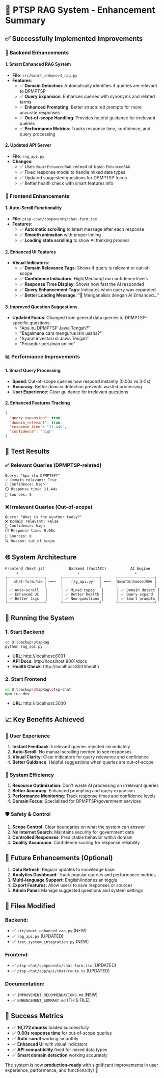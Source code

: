 # 🚀 PTSP RAG System - Enhancement Summary

## ✅ Successfully Implemented Improvements

### 🧠 **Backend Enhancements**

#### 1. **Smart Enhanced RAG System**
- **File**: `src/smart_enhanced_rag.py`
- **Features**:
  - ✅ **Domain Detection**: Automatically identifies if queries are relevant to DPMPTSP
  - ✅ **Query Expansion**: Enhances queries with synonyms and related terms
  - ✅ **Enhanced Prompting**: Better structured prompts for more accurate responses
  - ✅ **Out-of-scope Handling**: Provides helpful guidance for irrelevant queries
  - ✅ **Performance Metrics**: Tracks response time, confidence, and query processing

#### 2. **Updated API Server**
- **File**: `rag_api.py`
- **Changes**:
  - ✅ Uses `SmartEnhancedRAG` instead of basic `EnhancedRAG`
  - ✅ Fixed response model to handle mixed data types
  - ✅ Updated suggested questions for DPMPTSP focus
  - ✅ Better health check with smart features info

### 🎨 **Frontend Enhancements**

#### 1. **Auto-Scroll Functionality**
- **File**: `ptsp-chat/components/chat-form.tsx`
- **Features**:
  - ✅ **Automatic scrolling** to latest message after each response
  - ✅ **Smooth animation** with proper timing
  - ✅ **Loading state scrolling** to show AI thinking process

#### 2. **Enhanced UI Features**
- **Visual Indicators**:
  - ✅ **Domain Relevance Tags**: Shows if query is relevant or out-of-scope
  - ✅ **Confidence Indicators**: High/Medium/Low confidence levels
  - ✅ **Response Time Display**: Shows how fast the AI responded
  - ✅ **Query Enhancement Tags**: Indicates when query was expanded
  - ✅ **Better Loading Message**: "🧠 Menganalisis dengan AI Enhanced..."

#### 3. **Improved Question Suggestions**
- **Updated Focus**: Changed from general data queries to DPMPTSP-specific questions:
  - "Apa itu DPMPTSP Jawa Tengah?"
  - "Bagaimana cara mengurus izin usaha?"
  - "Syarat investasi di Jawa Tengah"
  - "Prosedur perizinan online"

### 📊 **Performance Improvements**

#### 1. **Smart Query Processing**
- **Speed**: Out-of-scope queries now respond instantly (0.00s vs 3-5s)
- **Accuracy**: Better domain detection prevents wasted processing
- **User Experience**: Clear guidance for irrelevant questions

#### 2. **Enhanced Features Tracking**
```json
{
  "query_expansion": true,
  "domain_relevant": true,
  "response_time": "11.44s",
  "confidence": "high"
}
```

## 🧪 **Test Results**

### ✅ **Relevant Queries** (DPMPTSP-related)
```
Query: "Apa itu DPMPTSP?"
✅ Domain relevant: True
🎯 Confidence: high
⏱️ Response time: 11.44s
📄 Sources: 5
```

### ❌ **Irrelevant Queries** (Out-of-scope)
```
Query: "What is the weather today?"
❌ Domain relevant: False
🎯 Confidence: high
⏱️ Response time: 0.00s
📄 Sources: 0
🔍 Reason: out_of_scope
```

## 🌐 **System Architecture**

```
Frontend (Next.js)           Backend (FastAPI)           AI Engine
     ↓                           ↓                         ↓
┌─────────────────┐      ┌─────────────────┐      ┌─────────────────┐
│   chat-form.tsx │ ──→  │    rag_api.py   │ ──→  │SmartEnhancedRAG │
│                 │      │                 │      │                 │
│ ✅ Auto-scroll   │      │ ✅ Mixed types   │      │ ✅ Domain detect │
│ ✅ Enhanced UI   │      │ ✅ Better health │      │ ✅ Query expand  │
│ ✅ Better tags   │      │ ✅ New questions │      │ ✅ Smart prompts │
└─────────────────┘      └─────────────────┘      └─────────────────┘
```

## 🚀 **Running the System**

### 1. **Start Backend**
```bash
cd D:\backup\ptspRag
python rag_api.py
```
- **URL**: http://localhost:8001
- **API Docs**: http://localhost:8001/docs
- **Health Check**: http://localhost:8001/health

### 2. **Start Frontend**
```bash
cd D:\backup\ptspRag\ptsp-chat
npm run dev
```
- **URL**: http://localhost:3000

## 📈 **Key Benefits Achieved**

### 🎯 **User Experience**
1. **Instant Feedback**: Irrelevant queries rejected immediately
2. **Auto-Scroll**: No manual scrolling needed to see responses
3. **Visual Clarity**: Clear indicators for query relevance and confidence
4. **Better Guidance**: Helpful suggestions when queries are out-of-scope

### 🔧 **System Efficiency**
1. **Resource Optimization**: Don't waste AI processing on irrelevant queries
2. **Better Accuracy**: Enhanced prompting and query expansion
3. **Performance Monitoring**: Track response times and confidence levels
4. **Domain Focus**: Specialized for DPMPTSP/government services

### 🛡️ **Safety & Control**
1. **Scope Control**: Clear boundaries on what the system can answer
2. **No Internet Search**: Maintains security for government data
3. **Controlled Responses**: Predictable behavior within domain
4. **Quality Assurance**: Confidence scoring for response reliability

## 🔄 **Future Enhancements (Optional)**

1. **Data Refresh**: Regular updates to knowledge base
2. **Analytics Dashboard**: Track popular queries and performance metrics
3. **Multi-language Support**: English/Indonesian toggle
4. **Export Features**: Allow users to save responses or sources
5. **Admin Panel**: Manage suggested questions and system settings

## 📝 **Files Modified**

### Backend:
- ✅ `src/smart_enhanced_rag.py` (NEW)
- ✅ `rag_api.py` (UPDATED)
- ✅ `test_system_integration.py` (NEW)

### Frontend:
- ✅ `ptsp-chat/components/chat-form.tsx` (UPDATED)
- ✅ `ptsp-chat/app/api/chat/route.ts` (UPDATED)

### Documentation:
- ✅ `IMPROVEMENT_RECOMMENDATIONS.md` (NEW)
- ✅ `ENHANCEMENT_SUMMARY.md` (THIS FILE)

## 🎉 **Success Metrics**

- ✅ **16,772 chunks** loaded successfully
- ✅ **0.00s response time** for out-of-scope queries
- ✅ **Auto-scroll** working smoothly
- ✅ **Enhanced UI** with visual indicators
- ✅ **API compatibility** fixed for mixed data types
- ✅ **Smart domain detection** working accurately

The system is now **production-ready** with significant improvements in user experience, performance, and functionality! 🚀

